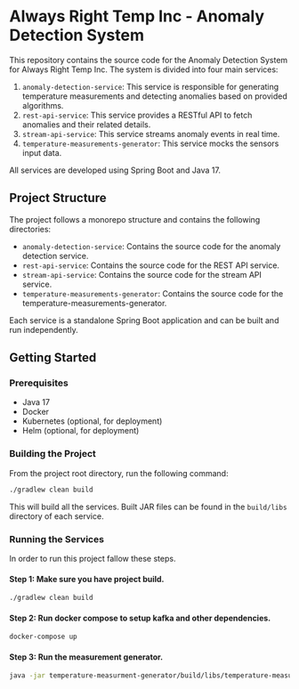 # Always Right Temp Inc - Anomaly Detection System

This repository contains the source code for the Anomaly Detection System for Always Right Temp Inc. The system is divided into four main services:

1. `anomaly-detection-service`: This service is responsible for generating temperature measurements and detecting anomalies based on provided algorithms.
2. `rest-api-service`: This service provides a RESTful API to fetch anomalies and their related details.
3. `stream-api-service`: This service streams anomaly events in real time.
4. `temperature-measurements-generator`: This service mocks the sensors input data.

All services are developed using Spring Boot and Java 17.

## Project Structure

The project follows a monorepo structure and contains the following directories:

- `anomaly-detection-service`: Contains the source code for the anomaly detection service.
- `rest-api-service`: Contains the source code for the REST API service.
- `stream-api-service`: Contains the source code for the stream API service.
- `temperature-measurements-generator`: Contains the source code for the temperature-measurements-generator.

Each service is a standalone Spring Boot application and can be built and run independently.

## Getting Started

### Prerequisites

- Java 17
- Docker
- Kubernetes (optional, for deployment)
- Helm (optional, for deployment)

### Building the Project

From the project root directory, run the following command:

```bash
./gradlew clean build
```
This will build all the services. Built JAR files can be found in the `build/libs` directory of each service.

### Running the Services
In order to run this project fallow these steps.


#### Step 1: Make sure you have project build.
```bash
./gradlew clean build
```
#### Step 2: Run docker compose to setup kafka and other dependencies.
```bash
docker-compose up
```
#### Step 3: Run the measurement generator.

```bash
java -jar temperature-measurment-generator/build/libs/temperature-measurment-generator-0.0.1-SNAPSHOT.jar
````